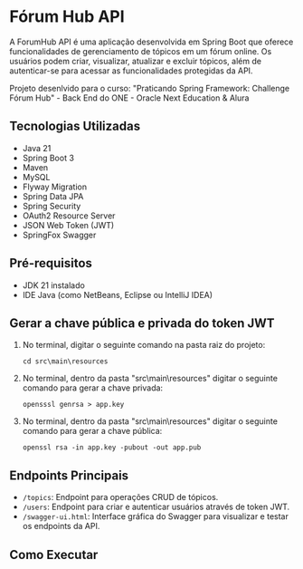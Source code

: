 # Fórum Hub API #

A ForumHub API é uma aplicação desenvolvida em Spring Boot que oferece funcionalidades de gerenciamento de tópicos em um fórum online. Os usuários podem criar, visualizar, atualizar e excluir tópicos, além de autenticar-se para acessar as funcionalidades protegidas da API. 

Projeto desenlvido para o curso: "Praticando Spring Framework: Challenge Fórum Hub" - Back End do ONE - Oracle Next Education & Alura

## Tecnologias Utilizadas

- Java 21
- Spring Boot 3
- Maven
- MySQL
- Flyway Migration
- Spring Data JPA
- Spring Security
- OAuth2 Resource Server
- JSON Web Token (JWT)
- SpringFox Swagger

## Pré-requisitos

- JDK 21 instalado
- IDE Java (como NetBeans, Eclipse ou IntelliJ IDEA)

## Gerar a chave pública e privada do token JWT

1. No terminal, digitar o seguinte comando na pasta raiz do projeto:
   ```
   cd src\main\resources
   ```
2. No terminal, dentro da pasta "src\main\resources" digitar o seguinte comando para gerar a chave privada:
   ```
   opensssl genrsa > app.key
   ```
3. No terminal, dentro da pasta "src\main\resources" digitar o seguinte comando para gerar a chave pública:
   ```
   openssl rsa -in app.key -pubout -out app.pub
   ```

## Endpoints Principais

- `/topics`: Endpoint para operações CRUD de tópicos.
- `/users`: Endpoint para criar e autenticar usuários através de token JWT.
- `/swagger-ui.html`: Interface gráfica do Swagger para visualizar e testar os endpoints da API.

## Como Executar
